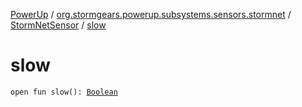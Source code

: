 [PowerUp](../../index.md) / [org.stormgears.powerup.subsystems.sensors.stormnet](../index.md) / [StormNetSensor](index.md) / [slow](./slow.md)

# slow

`open fun slow(): `[`Boolean`](https://kotlinlang.org/api/latest/jvm/stdlib/kotlin/-boolean/index.html)